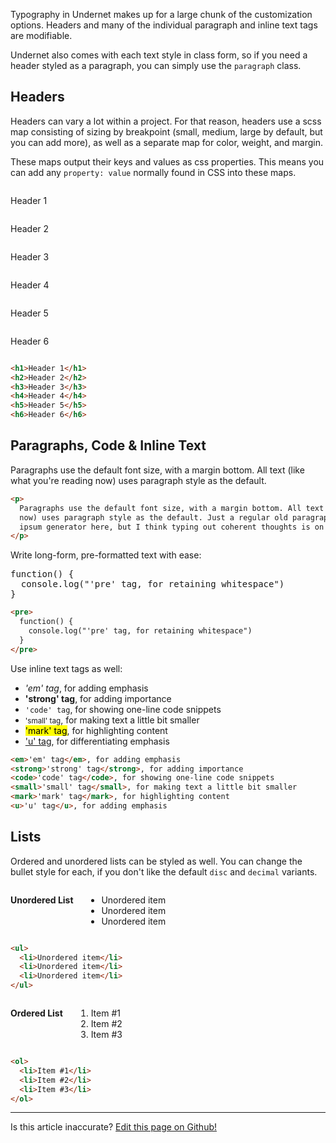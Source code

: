 Typography in Undernet makes up for a large chunk of the customization options. Headers and many of the individual paragraph and inline text tags are modifiable.

Undernet also comes with each text style in class form, so if you need a header styled as a paragraph, you can simply use the `paragraph` class.

## Headers

Headers can vary a lot within a project. For that reason, headers use a scss map consisting of sizing by breakpoint (small, medium, large by default, but you can add more), as well as a separate map for color, weight, and margin.

These maps output their keys and values as css properties. This means you can add any `property: value` normally found in CSS into these maps.

<div class="row">
  <div class="xsmall-12 medium-6 columns has-no-padding-block-end">
    <p class="h1">Header 1</p>
  </div>
  <div class="xsmall-12 medium-6 columns has-no-padding-block-end">
    <p class="h2">Header 2</p>
  </div>
  <div class="xsmall-12 medium-6 columns has-no-padding-block-end">
    <p class="h3">Header 3</p>
  </div>
  <div class="xsmall-12 medium-6 columns has-no-padding-block-end">
    <p class="h4">Header 4</p>
  </div>
  <div class="xsmall-12 medium-6 columns has-no-padding-block-end">
    <p class="h5">Header 5</p>
  </div>
  <div class="xsmall-12 medium-6 columns has-no-padding-block-end">
    <p class="h6">Header 6</p>
  </div>
</div>

```html
<h1>Header 1</h1>
<h2>Header 2</h2>
<h3>Header 3</h3>
<h4>Header 4</h4>
<h5>Header 5</h5>
<h6>Header 6</h6>
```

## Paragraphs, Code & Inline Text

Paragraphs use the default font size, with a margin bottom. All text (like what you're reading now) uses paragraph style as the default.

```html
<p>
  Paragraphs use the default font size, with a margin bottom. All text (like what you're reading
  now) uses paragraph style as the default. Just a regular old paragraph. I debated using a lorem
  ipsum generator here, but I think typing out coherent thoughts is on the upswing.
</p>
```

Write long-form, pre-formatted text with ease:

<pre>
function() {
  console.log("'pre' tag, for retaining whitespace")
}
</pre>

```html
<pre>
  function() {
    console.log("'pre' tag, for retaining whitespace")
  }
</pre>
```

Use inline text tags as well:

<ul>
  <li><em>'em' tag</em>, for adding emphasis</li>
  <li><strong>'strong' tag</strong>, for adding importance</li>
  <li><code>'code' tag</code>, for showing one-line code snippets</li>
  <li><small>'small' tag</small>, for making text a little bit smaller</li>
  <li><mark>'mark' tag</mark>, for highlighting content</li>
  <li><u>'u' tag</u>, for differentiating emphasis</li>
</ul>

```html
<em>'em' tag</em>, for adding emphasis 
<strong>'strong' tag</strong>, for adding importance
<code>'code' tag</code>, for showing one-line code snippets 
<small>'small' tag</small>, for making text a little bit smaller
<mark>'mark' tag</mark>, for highlighting content 
<u>'u' tag</u>, for adding emphasis
```

## Lists

Ordered and unordered lists can be styled as well. You can change the bullet style for each, if you don't like the default `disc` and `decimal` variants.

<div class="row">
  <div class="xsmall-12 medium-6 columns">
    <p><strong>Unordered List</strong></p>
    <ul>
      <li>Unordered item</li>
      <li>Unordered item</li>
      <li>Unordered item</li>
    </ul>
  </div>
</div>

```html
<ul>
  <li>Unordered item</li>
  <li>Unordered item</li>
  <li>Unordered item</li>
</ul>
```

<div class="row">
  <div class="xsmall-12 medium-6 columns">
    <p><strong>Ordered List</strong></p>
    <ol>
      <li>Item #1</li>
      <li>Item #2</li>
      <li>Item #3</li>
    </ol>
  </div>
</div>

```html
<ol>
  <li>Item #1</li>
  <li>Item #2</li>
  <li>Item #3</li>
</ol>
```

<hr />
<p class="has-text-end">Is this article inaccurate? <a href="https://github.com/geotrev/undernet/tree/master/app/docs/typography.md">Edit this page on Github!</a></p>
